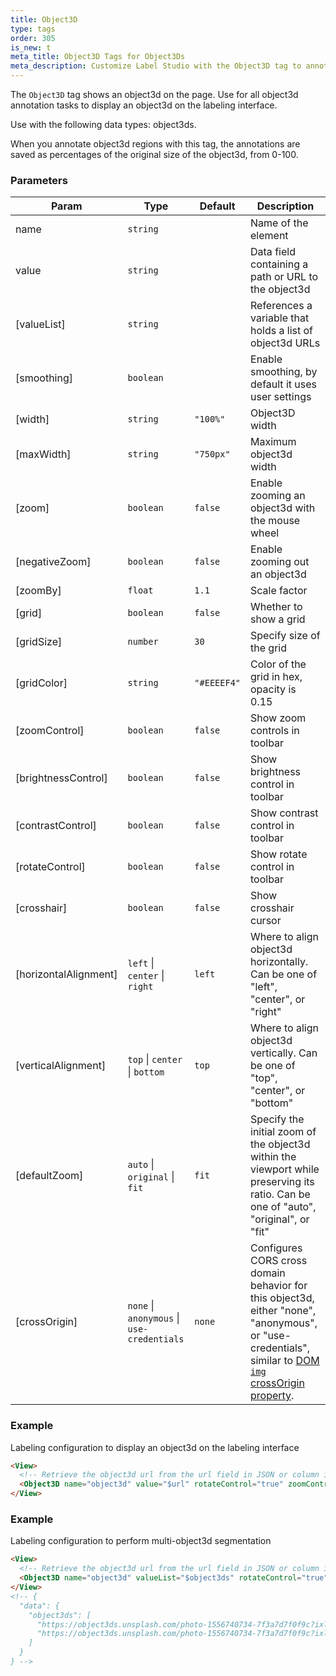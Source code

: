 ```yaml
---
title: Object3D
type: tags
order: 305
is_new: t
meta_title: Object3D Tags for Object3Ds
meta_description: Customize Label Studio with the Object3D tag to annotate object3ds for computer vision machine learning and data science projects.
---
```


The `Object3D` tag shows an object3d on the page. Use for all object3d annotation tasks to display an object3d on the labeling interface.

Use with the following data types: object3ds.

When you annotate object3d regions with this tag, the annotations are saved as percentages of the original size of the object3d, from 0-100.

### Parameters

| Param | Type | Default | Description |
| --- | --- | --- | --- |
| name | <code>string</code> |  | Name of the element |
| value | <code>string</code> |  | Data field containing a path or URL to the object3d |
| [valueList] | <code>string</code> |  | References a variable that holds a list of object3d URLs |
| [smoothing] | <code>boolean</code> |  | Enable smoothing, by default it uses user settings |
| [width] | <code>string</code> | <code>&quot;100%&quot;</code> | Object3D width |
| [maxWidth] | <code>string</code> | <code>&quot;750px&quot;</code> | Maximum object3d width |
| [zoom] | <code>boolean</code> | <code>false</code> | Enable zooming an object3d with the mouse wheel |
| [negativeZoom] | <code>boolean</code> | <code>false</code> | Enable zooming out an object3d |
| [zoomBy] | <code>float</code> | <code>1.1</code> | Scale factor |
| [grid] | <code>boolean</code> | <code>false</code> | Whether to show a grid |
| [gridSize] | <code>number</code> | <code>30</code> | Specify size of the grid |
| [gridColor] | <code>string</code> | <code>&quot;#EEEEF4&quot;</code> | Color of the grid in hex, opacity is 0.15 |
| [zoomControl] | <code>boolean</code> | <code>false</code> | Show zoom controls in toolbar |
| [brightnessControl] | <code>boolean</code> | <code>false</code> | Show brightness control in toolbar |
| [contrastControl] | <code>boolean</code> | <code>false</code> | Show contrast control in toolbar |
| [rotateControl] | <code>boolean</code> | <code>false</code> | Show rotate control in toolbar |
| [crosshair] | <code>boolean</code> | <code>false</code> | Show crosshair cursor |
| [horizontalAlignment] | <code>left</code> \| <code>center</code> \| <code>right</code> | <code>left</code> | Where to align object3d horizontally. Can be one of "left", "center", or "right" |
| [verticalAlignment] | <code>top</code> \| <code>center</code> \| <code>bottom</code> | <code>top</code> | Where to align object3d vertically. Can be one of "top", "center", or "bottom" |
| [defaultZoom] | <code>auto</code> \| <code>original</code> \| <code>fit</code> | <code>fit</code> | Specify the initial zoom of the object3d within the viewport while preserving its ratio. Can be one of "auto", "original", or "fit" |
| [crossOrigin] | <code>none</code> \| <code>anonymous</code> \| <code>use-credentials</code> | <code>none</code> | Configures CORS cross domain behavior for this object3d, either "none", "anonymous", or "use-credentials", similar to [DOM `img` crossOrigin property](https://developer.mozilla.org/en-US/docs/Web/API/HTMLImageElement/crossOrigin). |

### Example

Labeling configuration to display an object3d on the labeling interface

```html
<View>
  <!-- Retrieve the object3d url from the url field in JSON or column in CSV -->
  <Object3D name="object3d" value="$url" rotateControl="true" zoomControl="true"></Object3D>
</View>
```
### Example

Labeling configuration to perform multi-object3d segmentation

```html
<View>
  <!-- Retrieve the object3d url from the url field in JSON or column in CSV -->
  <Object3D name="object3d" valueList="$object3ds" rotateControl="true" zoomControl="true"></Object3D>
</View>
<!-- {
  "data": {
    "object3ds": [
      "https://object3ds.unsplash.com/photo-1556740734-7f3a7d7f0f9c?ixlib=rb-1.2.1&ixid=eyJhcHBfaWQiOjEyMDd9&auto=format&fit=crop&w=1950&q=80",
      "https://object3ds.unsplash.com/photo-1556740734-7f3a7d7f0f9c?ixlib=rb-1.2.1&ixid=eyJhcHBfaWQiOjEyMDd9&auto=format&fit=crop&w=1950&q=80",
    ]
  }
} -->
```
